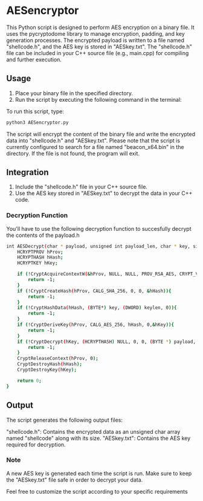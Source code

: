 # AESencryptor

This Python script is designed to perform AES encryption on a binary file. It uses the pycryptodome library to manage encryption, padding, and key generation processes. The encrypted payload is written to a file named "shellcode.h", and the AES key is stored in "AESkey.txt". The "shellcode.h" file can be included in your C++ source file (e.g., main.cpp) for compiling and further execution.

## Usage

1. Place your binary file in the specified directory.
2. Run the script by executing the following command in the terminal:

To run this script, type:

```bash
python3 AESencryptor.py
```

The script will encrypt the content of the binary file and write the encrypted data into "shellcode.h" and "AESkey.txt". Please note that the script is currently configured to search for a file named "beacon_x64.bin" in the directory. If the file is not found, the program will exit.

## Integration

1. Include the "shellcode.h" file in your C++ source file.
2. Use the AES key stored in "AESkey.txt" to decrypt the data in your C++ code.

### Decryption Function

You'll have to use the following decryption function to succesfully decrypt the contents of the payload.h

```bash
int AESDecrypt(char * payload, unsigned int payload_len, char * key, size_t keylen) {
    HCRYPTPROV hProv;
    HCRYPTHASH hHash;
    HCRYPTKEY hKey;

    if (!CryptAcquireContextW(&hProv, NULL, NULL, PROV_RSA_AES, CRYPT_VERIFYCONTEXT)){
        return -1;
    }
    if (!CryptCreateHash(hProv, CALG_SHA_256, 0, 0, &hHash)){
        return -1;
    }
    if (!CryptHashData(hHash, (BYTE*) key, (DWORD) keylen, 0)){
        return -1;
    }
    if (!CryptDeriveKey(hProv, CALG_AES_256, hHash, 0,&hKey)){
        return -1;
    }
    if (!CryptDecrypt(hKey, (HCRYPTHASH) NULL, 0, 0, (BYTE *) payload, (DWORD *) &payload_len)){
        return -1;
    }
    CryptReleaseContext(hProv, 0);
    CryptDestroyHash(hHash);
    CryptDestroyKey(hKey);

    return 0;
}

```


## Output

The script generates the following output files:

"shellcode.h": Contains the encrypted data as an unsigned char array named "shellcode" along with its size.
"AESkey.txt": Contains the AES key required for decryption.

### Note

A new AES key is generated each time the script is run. Make sure to keep the "AESkey.txt" file safe in order to decrypt your data.

Feel free to customize the script according to your specific requirements
